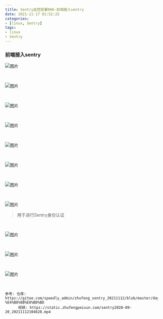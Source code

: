 ```yaml
---
title: Sentry监控部署006-前端接入sentry
date: 2021-11-17 01:52:25
categories:  
- [linux, Sentry]  
tags:  
- linux
- Sentry
---
```

### 前端接入sentry

![图片](http://120.79.201.10:9000/Sentry/pic/005/1.jpg)

&nbsp;

![图片](http://120.79.201.10:9000/Sentry/pic/005/2.jpg)

&nbsp;

![图片](http://120.79.201.10:9000/Sentry/pic/005/3.jpg)

&nbsp;

![图片](http://120.79.201.10:9000/Sentry/pic/005/4.jpg)

&nbsp;

![图片](http://120.79.201.10:9000/Sentry/pic/005/5.jpg)

&nbsp;

![图片](http://120.79.201.10:9000/Sentry/pic/005/6.jpg)

&nbsp;

![图片](http://120.79.201.10:9000/Sentry/pic/005/7.jpg)

&nbsp;

![图片](http://120.79.201.10:9000/Sentry/pic/005/8.jpg)
> 用于进行Sentry身份认证

&nbsp;

![图片](http://120.79.201.10:9000/Sentry/pic/005/9.jpg)

&nbsp;

![图片](http://120.79.201.10:9000/Sentry/pic/005/10.jpg)

&nbsp;

![图片](http://120.79.201.10:9000/Sentry/pic/005/11.jpg)

&nbsp;

```
参考: 仓库: https://gitee.com/speedly_admin/zhufeng_sentry_20211112/blob/master/day01/%E7%AC%AC%E4%B8%80%E5%A4%A9%E7%9A%84%E8%AF%BE%E9%A2%98.md#1-%E4%B8%8B%E8%BD%BD
      视频: https://static.zhufengpeixun.com/sentry2020-09-20_20211112104628.mp4
```
